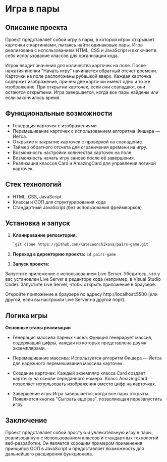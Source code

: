 # Игра в пары

## Описание проекта

Проект представляет собой игру в пары, в которой игрок открывает карточки с картинками, пытаясь найти одинаковые пары. Игра реализована с использованием HTML, CSS и JavaScript и включает в себя использование классов для организации кода.

Игрок вводит значения для количества карточек на поле. После нажатия кнопки "Начать игру" начинается обратный отсчет времени. Карточки на поле расположены рубашкой вверх. Каждая карточка содержит изображение, причем две карточки имеют одно и то же изображение. При открытии карточек, если они совпадают, они остаются открытыми. Игра завершается, когда все пары найдены или если закончилось время.

## Функциональные возможности

- Генерация карточек с изображениями.
- Перемешивание карточек с использованием алгоритма Фишера — Йетса.
- Открытие и закрытие карточек с проверкой на совпадение.
- Таймер обратного отсчета для ограничения времени на игру.
- Возможность настройки количества карточек на поле.
- Возможность начать игру заново после её завершения.
- Реализация классов Card и AmazingCard для управления логикой карточек.

## Стек технологий

- HTML, CSS, JavaScript
- Классы и ООП для структурирования кода
- Стандартный JavaScript (без использования фреймворков)

## Установка и запуск

1. **Клонирование репозитория:**

   ```bash
   `git clone https://github.com/KateLeonchikova/pairs-game.git`

   ```

2. **Переход в директорию проекта:**
   `cd pairs-game`

3. **Запуск проекта:**

Запустите приложение с использованием Live Server. Убедитесь, что у вас установлен Live Server в редакторе кода (например, в Visual Studio Code). Запустите Live Server, чтобы открыть приложение в браузере.

Откройте приложение в браузере по адресу http://localhost:5500 (или другой, если вы настроили Live Server на другой порт).

## Логика игры

**Основные этапы реализации**

- Генерация массива парных чисел:
  Функция генерирует массив, содержащий цифры, каждая из которых представлена двумя экземплярами.

- Перемешивание массива:
  Используется алгоритм Фишера — Йетса для надежного перемешивания массива карточек.

- Создание карточек:
  Каждый экземпляр класса Card создает карточку на основе переданного номера.
  Класс AmazingCard позволяет использовать изображения вместо цифр на карточках.

- Завершение игры
  Игра завершается, когда все пары открыты. Появляется кнопка "Сыграть еще раз", позволяющая перезапустить игру.

## Заключение

Проект представляет собой простую и увлекательную игру в пары, реализованную с использованием классов и стандартных технологий веб-разработки. Он является хорошим примером применения принципов ООП в JavaScript и предоставляет возможность для дальнейшего расширения функционала.
